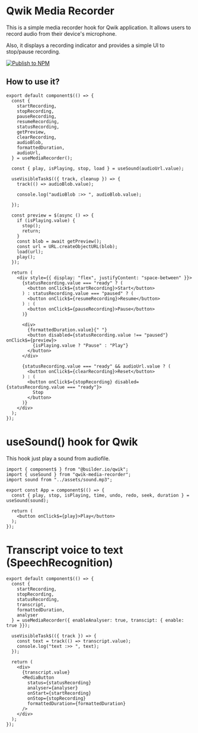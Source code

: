 # Qwik Media Recorder

This is a simple media recorder hook for Qwik application. 
It allows users to record audio from their device's microphone.

Also, it displays a recording indicator and provides a simple UI to stop/pause recording.

[![Publish to NPM](https://github.com/chuikoffru/qwik-media-recorder/actions/workflows/npm-publish.yml/badge.svg)](https://github.com/chuikoffru/qwik-media-recorder/actions/workflows/npm-publish.yml)

## How to use it?

```
export default component$(() => {
  const {
    startRecording,
    stopRecording,
    pauseRecording,
    resumeRecording,
    statusRecording,
    getPreview,
    clearRecording,
    audioBlob,
    formattedDuration,
    audioUrl,
  } = useMediaRecorder();

  const { play, isPlaying, stop, load } = useSound(audioUrl.value);

  useVisibleTask$(({ track, cleanup }) => {
    track(() => audioBlob.value);

    console.log("audioBlob :>> ", audioBlob.value);

  });

  const preview = $(async () => {
    if (isPlaying.value) {
      stop();
      return;
    }
    const blob = await getPreview();
    const url = URL.createObjectURL(blob);
    load(url);
    play();
  });

  return (
    <div style={{ display: "flex", justifyContent: "space-between" }}>
      {statusRecording.value === "ready" ? (
        <button onClick$={startRecording}>Start</button>
      ) : statusRecording.value === "paused" ? (
        <button onClick$={resumeRecording}>Resume</button>
      ) : (
        <button onClick$={pauseRecording}>Pause</button>
      )}

      <div>
        {formattedDuration.value}{" "}
        <button disabled={statusRecording.value !== "paused"} onClick$={preview}>
          {isPlaying.value ? "Pause" : "Play"}
        </button>
      </div>

      {statusRecording.value === "ready" && audioUrl.value ? (
        <button onClick$={clearRecording}>Reset</button>
      ) : (
        <button onClick$={stopRecording} disabled={statusRecording.value === "ready"}>
          Stop
        </button>
      )}
    </div>
  );
});
```

# useSound() hook for Qwik

This hook just play a sound from audiofile.

```
import { component$ } from "@builder.io/qwik";
import { useSound } from "qwik-media-recorder";
import sound from "../assets/sound.mp3";

export const App = component$(() => {
  const { play, stop, isPlaying, time, undo, redo, seek, duration } = useSound(sound);

  return (
    <button onClick$={play}>Play</button>
  );
});

```

# Transcript voice to text (SpeechRecognition)
```
export default component$(() => {
  const {
    startRecording,
    stopRecording,
    statusRecording,
    transcript,
    formattedDuration,
    analyser
  } = useMediaRecorder({ enableAnalyser: true, transcipt: { enable: true }});

  useVisibleTask$(({ track }) => {
    const text = track(() => transcript.value);
    console.log("text :>> ", text);
  });

  return (
    <div>
      {transcript.value}
      <MediaButton
        status={statusRecording}
        analyser={analyser}
        onStart={startRecording}
        onStop={stopRecording}
        formattedDuration={formattedDuration}
      />
    </div>
  );
});
```